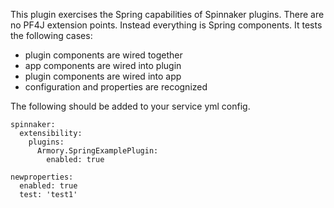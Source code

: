 This plugin exercises the Spring capabilities of Spinnaker plugins. There are no PF4J extension points. Instead everything is Spring components.
It tests the following cases:
* plugin components are wired together
* app components are wired into plugin
* plugin components are wired into app
* configuration and properties are recognized

The following should be added to your service yml config.
```
spinnaker:
  extensibility:
    plugins:
      Armory.SpringExamplePlugin:
        enabled: true

newproperties:
  enabled: true
  test: 'test1'
```

